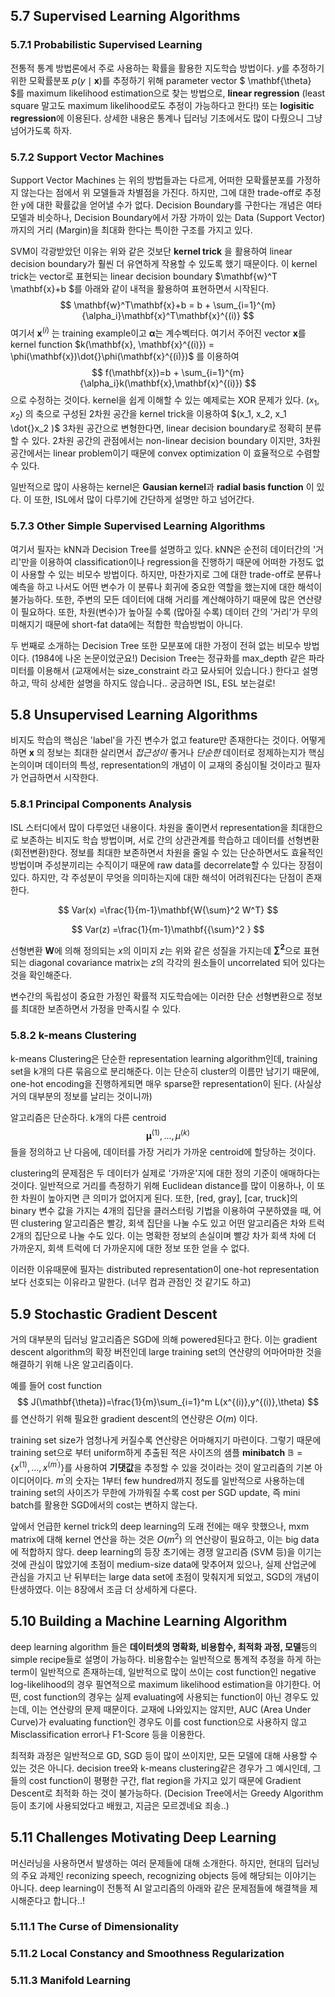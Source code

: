 ## 5.7 Supervised Learning Algorithms

### 5.7.1 Probabilistic Supervised Learning

전통적 통계 방법론에서 주로 사용하는 확률을 활용한 지도학습 방법이다. $y$를 추정하기 위한 모확률분포 $p(y \mid \mathbf{x})$를 추정하기 위해 parameter vector $	\mathbf{\theta} $를 maximum likelihood estimation으로 찾는 방법으로, **linear regression** (least square 말고도 maximum likelihood로도 추정이 가능하다고 한다!) 또는 **logisitic regression**에 이용된다. 상세한 내용은 통계나 딥러닝 기초에서도 많이 다뤘으니 그냥 넘어가도록 하자.

 

### 5.7.2 Support Vector Machines

Support Vector Machines 는 위의 방법들과는 다르게, 어떠한 모확률분포를 가정하지 않는다는 점에서 위 모델들과 차별점을 가진다. 하지만, 그에 대한 trade-off로 추정한 y에 대한 확률값을 얻어낼 수가 없다. Decision Boundary를 구한다는 개념은 여타 모델과 비슷하나, Decision Boundary에서 가장 가까이 있는 Data (Support Vector)까지의 거리 (Margin)을 최대화 한다는 특이한 구조를 가지고 있다.

SVM이 각광받았던 이유는 위와 같은 것보단 **kernel trick** 을 활용하여 linear decision boundary가 훨씬 더 유연하게 작용할 수 있도록 했기 때문이다. 이 kernel trick는 vector로 표현되는 linear decision boundary $\mathbf{w}^T \mathbf{x}+b $를 아래와 같이 내적을 활용하여 표현하면서 시작된다.
$$
\mathbf{w}^T\mathbf{x}+b = b + \sum_{i=1}^{m}{\alpha_i}\mathbf{x}^T\mathbf{x}^{(i)}
$$
여기서 $\mathbf{x}^{(i)}$ 는 training example이고 $\mathbf{\alpha}$는 계수벡터다. 여기서 주어진 vector $\mathbf{x}$를 kernel function $k(\mathbf{x}, \mathbf{x}^{(i)}) = \phi(\mathbf{x})\dot{}\phi(\mathbf{x}^{(i)})$ 를 이용하여 
$$
f(\mathbf{x})=b + \sum_{i=1}^{m}{\alpha_i}k(\mathbf{x},\mathbf{x}^{(i)})
$$
으로 수정하는 것이다. kernel을 쉽게 이해할 수 있는 예제로는 XOR 문제가 있다. $(x_1, x_2)$ 의 축으로 구성된 2차원 공간을 kernel trick을 이용하여 $(x_1, x_2, x_1 \dot{}x_2 )$ 3차원 공간으로 변형한다면, linear decision boundary로 정확히 분류할 수 있다. 2차원 공간의 관점에서는 non-linear decision boundary 이지만, 3차원 공간에서는 linear problem이기 때문에 convex optimization 이 효율적으로 수렴할 수 있다.

일반적으로 많이 사용하는 kernel은 **Gausian kernel**과 **radial basis function** 이 있다. 이 또한, ISL에서 많이 다루기에 간단하게 설명만 하고 넘어간다.



### 5.7.3 Other Simple Supervised Learning Algorithms

여기서 필자는 kNN과 Decision Tree를 설명하고 있다. kNN은 순전히 데이터간의 '거리'만을 이용하여 classification이나 regression을 진행하기 때문에 어떠한 가정도 없이 사용할 수 있는 비모수 방법이다. 하지만, 마찬가지로 그에 대한 trade-off로 분류나 예측을 하고 나서도 어떤 변수가 이 분류나 회귀에 중요한 역할을 했는지에 대한 해석이 불가능하다. 또한, 주변의 모든 데이터에 대해 거리를 계산해야하기 때문에 많은 연산량이 필요하다. 또한, 차원(변수)가 높아질 수록 (많아질 수록) 데이터 간의 '거리'가 무의미해지기 때문에 short-fat data에는 적합한 학습방법이 아니다.



두 번째로 소개하는 Decision Tree 또한 모분포에 대한 가정이 전혀 없는 비모수 방법이다. (1984에 나온 논문이었군요!) Decision Tree는 정규화를 max_depth 같은 파라미터를 이용해서 (교재에서는 size_constraint 라고 묘사되어 있습니다.) 한다고 설명하고, 딱히 상세한 설명을 하지도 않습니다.. 궁금하면 ISL, ESL 보는걸로!



## 5.8 Unsupervised Learning Algorithms

비지도 학습의 핵심은 'label'을 가진 변수가 없고 feature만 존재한다는 것이다. 어떻게 하면 $\mathbf{x}$ 의 정보는 최대한 살리면서 *접근성이* 좋거나 *단순한* 데이터로 정제하는지가 핵심 논의이며 데이터의 특성, representation의 개념이 이 교재의 중심이될 것이라고 필자가 언급하면서 시작한다.



### 5.8.1 Principal Components Analysis

ISL 스터디에서 많이 다루었던 내용이다. 차원을 줄이면서 representation을 최대한으로 보존하는 비지도 학습 방법이며, 서로 간의 상관관계를 학습하고 데이터를 선형변환 (회전변환)한다. 정보를 최대한 보존하면서 차원을 줄일 수 있는 단순하면서도 효율적인 방법이며 주성분끼리는 수직이기 때문에 raw data를 decorrelate할 수 있다는 장점이 있다. 하지만, 각 주성분이 무엇을 의미하는지에 대한 해석이 어려워진다는 단점이 존재한다.

$$
Var(x) =\frac{1}{m-1}\mathbf{W{\sum}^2 W^T}
$$

$$
Var(z) =\frac{1}{m-1}\mathbf{{\sum}^2 }
$$

선형변환 $\mathbf{W}$에 의해 정의되는 $x$의 이미지 $z$는 위와 같은 성질을 가지는데 $\mathbf{{\sum}^2}$으로 표현되는 diagonal covariance matrix는 $z$의 각각의 원소들이 uncorrelated 되어 있다는 것을 확인해준다.

변수간의 독립성이 중요한 가정인 확률적 지도학습에는 이러한 단순 선형변환으로 정보를 최대한 보존하면서 가정을 만족시킬 수 있다.



### 5.8.2 k-means Clustering

k-means Clustering은 단순한 representation learning algorithm인데, training set을 k개의 다른 묶음으로 분리해준다. 이는 단순히 cluster의 이름만 남기기 때문에, one-hot encoding을 진행하게되면 매우 sparse한 representation이 된다. (사실상 거의 대부분의 정보를 날리는 것이니까)

알고리즘은 단순하다. k개의 다른 centroid
$$
{\mathbf{\mu}^{(1)},...,{\mu}^{(k)}}
$$
들을 정의하고 난 다음에, 데이터를 가장 거리가 가까운 centroid에 할당하는 것이다.

clustering의 문제점은 두 데이터가 실제로 '가까운'지에 대한 정의 기준이 애매하다는 것이다. 일반적으로 거리를 측정하기 위해 Euclidean distance를 많이 이용하나, 이 또한 차원이 높아지면 큰 의미가 없어지게 된다. 또한, [red, gray], [car, truck]의 binary 변수 값을 가지는 4개의 집단을 클러스터링 기법을 이용하여 구분하였을 때, 어떤 clustering 알고리즘은 빨강, 회색 집단을 나눌 수도 있고 어떤 알고리즘은 차와 트럭 2개의 집단으로 나눌 수도 있다. 이는 명확한 정보의 손실이며 빨강 차가 회색 차에 더 가까운지, 회색 트럭에 더 가까운지에 대한 정보 또한 얻을 수 없다.

이러한 이유때문에 필자는 distributed representation이 one-hot representation보다 선호되는 이유라고 말한다. (너무 컴과 관점인 것 같기도 하고)



## 5.9 Stochastic Gradient Descent

거의 대부분의 딥러닝 알고리즘은 SGD에 의해 powered된다고 한다. 이는 gradient descent algorithm의 확장 버전인데 large training set의 연산량의 어마어마한 것을 해결하기 위해 나온 알고리즘이다.  

예를 들어 cost function
$$
J(\mathbf{\theta})=\frac{1}{m}\sum_{i=1}^m L(x^{(i)},y^{(i)},\theta)
$$
를 연산하기 위해 필요한 gradient descent의 연산량은 $O(m)$ 이다.

training set size가 엄청나게 커질수록 연산량은 어마해지기 마련이다. 그렇기 때문에 training set으로 부터 uniform하게 추출된 적은 사이즈의 샘플 **minibatch** $\boldsymbol{\mathbb{B}}=\left\{  x^{(1)},...,x^{(m^{'})} \right\}$를 사용하여 **기댓값**을 추정할 수 있을 것이라는 것이 알고리즘의 기본 아이디어이다. $m^{'}$의 숫자는 1부터 few hundred까지 정도를 일반적으로 사용하는데 training set의 사이즈가 무한에 가까워질 수록 cost per SGD update, 즉 mini batch를 활용한 SGD에서의 cost는 변하지 않는다.

앞에서 언급한 kernel trick의 deep learning의 도래 전에는 매우 핫했으나, mxm matrix에 대해 kernel 연산을 하는 것은 $O(m^2)$ 의 연산량이 필요하고, 이는 big data에 적합하지 않다. deep learning의 등장 초기에는 경쟁 알고리즘 (SVM 등)을 이기는 것에 관심이 많았기에 초점이 medium-size data에 맞추어져 있으나, 실제 산업군에 관심을 가지고 난 뒤부터는 large data set에 초점이 맞춰지게 되었고, SGD의 개념이 탄생하였다. 이는 8장에서 조금 더 상세하게 다룬다.



## 5.10 Building a Machine Learning Algorithm

deep learning algorithm 들은 **데이터셋의 명확화, 비용함수, 최적화 과정, 모델**등의 simple recipe들로 설명이 가능하다. 비용함수는 일반적으로 통계적 추정을 하게 하는 term이 일반적으로 존재하는데, 일반적으로 많이 쓰이는 cost function인 negative log-likelihood의 경우 필연적으로 maximum likelihood estimation을 야기한다. 어떤, cost function의 경우는 실제 evaluating에 사용되는 function이 아닌 경우도 있는데, 이는 연산량의 문제 때문이다. 교재에 나와있지는 않지만, AUC (Area Under Curve)가 evaluating function인 경우도 이를 cost function으로 사용하지 않고 Misclassification error나 F1-Score	등을 이용한다.

최적화 과정은 일반적으로 GD, SGD 등이 많이 쓰이지만, 모든 모델에 대해 사용할 수 있는 것은 아니다. decision tree와 k-means clustering같은 경우가 그 예시인데, 그들의 cost function이 평평한 구간, flat region을 가지고 있기 때문에 Gradient Descent로 최적화 하는 것이 불가능하다. (Decision Tree에서는 Greedy Algorithm 등이 초기에 사용되었다고 배웠고, 지금은 모르겠네요 죄송..) 



## 5.11 Challenges Motivating Deep Learning

머신러닝을 사용하면서 발생하는 여러 문제들에 대해 소개한다. 하지만, 현대의 딥러닝의 주요 과제인 reconizing speech, recognizing objects 등에 해당되는 이야기는 아니다. deep learning이 전통적 AI 알고리즘의 아래와 같은 문제점들에 해결책을 제시해준다고 합니다..!



### 5.11.1 The Curse of Dimensionality

### 5.11.2 Local Constancy and Smoothness Regularization

### 5.11.3 Manifold Learning

